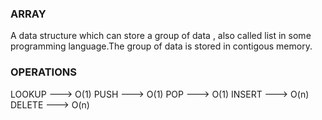 ### ARRAY

A data structure which can store a group of data , also called list in some programming language.The group of data is stored
in contigous memory.


### OPERATIONS

LOOKUP ---> O(1)
PUSH   ---> O(1)
POP    ---> O(1)
INSERT ---> O(n)
DELETE ---> O(n)